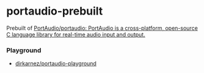 portaudio-prebuilt
==================
Prebuilt of [PortAudio/portaudio: PortAudio is a cross-platform, open-source C language library for real-time audio input and output.](https://github.com/PortAudio/portaudio)

### Playground
- [dirkarnez/portaudio-playground](https://github.com/dirkarnez/portaudio-playground)

